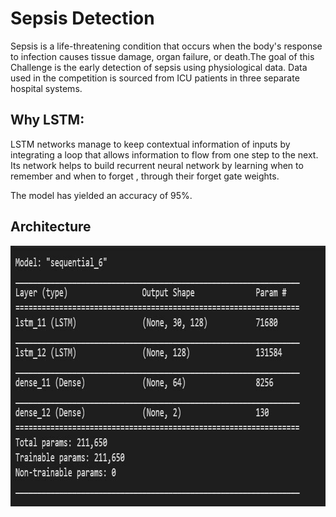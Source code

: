 # Sepsis Detection
Sepsis is a life-threatening condition that occurs when the body's response to infection causes tissue damage, organ failure, or death.The goal of this Challenge is the early detection of sepsis using physiological data. Data used in the competition is sourced from ICU patients in three separate hospital systems. 

## Why LSTM:

LSTM networks manage to keep contextual information of inputs by integrating a loop that allows information to flow from one step to the next. Its network helps to build recurrent neural network by learning when to remember and when to forget , through their forget gate weights.

The model has yielded an accuracy of 95%.

## Architecture 
<p>
  <img width="832" height="417" src="https://github.com/Raahul46/Early-sepsis-detection/blob/master/Archi.JPG">
</p>

